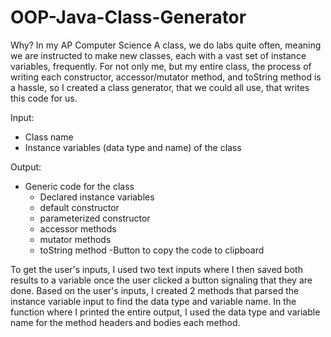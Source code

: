 # OOP-Java-Class-Generator

Why?
In my AP Computer Science A class, we do labs quite often, meaning we are instructed to make new classes, each with a vast set of instance variables, frequently. For not only me, but my entire class, the process of writing each constructor, accessor/mutator method, and toString method is a hassle, so I created a class generator, that we could all use, that writes this code for us.

Input:
- Class name
- Instance variables (data type and name) of the class

Output:
- Generic code for the class
  - Declared instance variables
  - default constructor
  - parameterized constructor
  - accessor methods
  - mutator methods
  - toString method
-Button to copy the code to clipboard

To get the user's inputs, I used two text inputs where I then saved both results to a variable once the user clicked a button signaling that they are done. Based on the user's inputs, I created 2 methods that parsed the instance variable input to find the data type and variable name. In the function where I printed the entire output, I used the data type and variable name for the method headers and bodies each method. 
